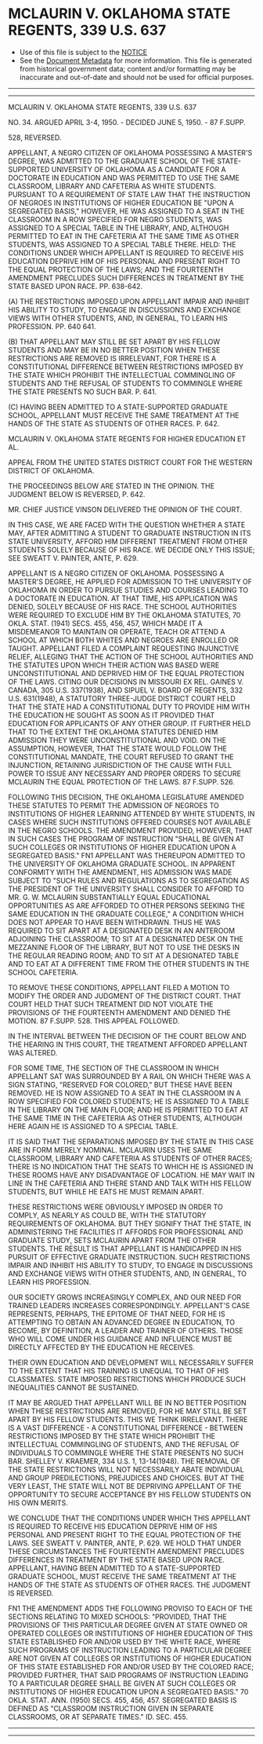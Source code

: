 ---
---

# MCLAURIN V. OKLAHOMA STATE REGENTS, 339 U.S. 637

* Use of this file is subject to the [NOTICE](https://github.com/publicdocs/notice/blob/master/NOTICE)
* See the [Document Metadata](../../../) for more information.
  This file is generated from historical government data; content and/or formatting may be inaccurate and out-of-date and should not be used for official purposes.

----------
----------

MCLAURIN V. OKLAHOMA STATE REGENTS, 339 U.S. 637

NO. 34.  ARGUED APRIL 3-4, 1950.  - DECIDED JUNE 5, 1950.  - 87 F.SUPP.

528, REVERSED.

APPELLANT, A NEGRO CITIZEN OF OKLAHOMA POSSESSING A MASTER'S DEGREE, WAS ADMITTED TO THE GRADUATE SCHOOL OF THE STATE-SUPPORTED UNIVERSITY OF OKLAHOMA AS A CANDIDATE FOR A DOCTORATE IN EDUCATION AND WAS PERMITTED TO USE THE SAME CLASSROOM, LIBRARY AND CAFETERIA AS WHITE STUDENTS.  PURSUANT TO A REQUIREMENT OF STATE LAW THAT THE INSTRUCTION OF NEGROES IN INSTITUTIONS OF HIGHER EDUCATION BE "UPON A SEGREGATED BASIS," HOWEVER, HE WAS ASSIGNED TO A SEAT IN THE CLASSROOM IN A ROW SPECIFIED FOR NEGRO STUDENTS, WAS ASSIGNED TO A SPECIAL TABLE IN THE LIBRARY, AND, ALTHOUGH PERMITTED TO EAT IN THE CAFETERIA AT THE SAME TIME AS OTHER STUDENTS, WAS ASSIGNED TO A SPECIAL TABLE THERE.  HELD: THE CONDITIONS UNDER WHICH APPELLANT IS REQUIRED TO RECEIVE HIS EDUCATION DEPRIVE HIM OF HIS PERSONAL AND PRESENT RIGHT TO THE EQUAL PROTECTION OF THE LAWS; AND THE FOURTEENTH AMENDMENT PRECLUDES SUCH DIFFERENCES IN TREATMENT BY THE STATE BASED UPON RACE.  PP. 638-642.

(A)  THE RESTRICTIONS IMPOSED UPON APPELLANT IMPAIR AND INHIBIT HIS ABILITY TO STUDY, TO ENGAGE IN DISCUSSIONS AND EXCHANGE VIEWS WITH OTHER STUDENTS, AND, IN GENERAL, TO LEARN HIS PROFESSION.  PP. 640 641.

(B)  THAT APPELLANT MAY STILL BE SET APART BY HIS FELLOW STUDENTS AND MAY BE IN NO BETTER POSITION WHEN THESE RESTRICTIONS ARE REMOVED IS IRRELEVANT, FOR THERE IS A CONSTITUTIONAL DIFFERENCE BETWEEN RESTRICTIONS IMPOSED BY THE STATE WHICH PROHIBIT THE INTELLECTUAL COMMINGLING OF STUDENTS AND THE REFUSAL OF STUDENTS TO COMMINGLE WHERE THE STATE PRESENTS NO SUCH BAR.  P. 641.

(C)  HAVING BEEN ADMITTED TO A STATE-SUPPORTED GRADUATE SCHOOL, APPELLANT MUST RECEIVE THE SAME TREATMENT AT THE HANDS OF THE STATE AS STUDENTS OF OTHER RACES.  P. 642.

MCLAURIN V. OKLAHOMA STATE REGENTS FOR HIGHER EDUCATION ET AL.

APPEAL FROM THE UNITED STATES DISTRICT COURT FOR THE WESTERN DISTRICT OF OKLAHOMA.

THE PROCEEDINGS BELOW ARE STATED IN THE OPINION.  THE JUDGMENT BELOW IS REVERSED, P. 642.

MR. CHIEF JUSTICE VINSON DELIVERED THE OPINION OF THE COURT.

IN THIS CASE, WE ARE FACED WITH THE QUESTION WHETHER A STATE MAY, AFTER ADMITTING A STUDENT TO GRADUATE INSTRUCTION IN ITS STATE UNIVERSITY, AFFORD HIM DIFFERENT TREATMENT FROM OTHER STUDENTS SOLELY BECAUSE OF HIS RACE.  WE DECIDE ONLY THIS ISSUE; SEE SWEATT V. PAINTER, ANTE, P. 629.

APPELLANT IS A NEGRO CITIZEN OF OKLAHOMA.  POSSESSING A MASTER'S DEGREE, HE APPLIED FOR ADMISSION TO THE UNIVERSITY OF OKLAHOMA IN ORDER TO PURSUE STUDIES AND COURSES LEADING TO A DOCTORATE IN EDUCATION.  AT THAT TIME, HIS APPLICATION WAS DENIED, SOLELY BECAUSE OF HIS RACE.  THE SCHOOL AUTHORITIES WERE REQUIRED TO EXCLUDE HIM BY THE OKLAHOMA STATUTES, 70 OKLA. STAT. (1941) SECS. 455, 456, 457, WHICH MADE IT A MISDEMEANOR TO MAINTAIN OR OPERATE, TEACH OR ATTEND A SCHOOL AT WHICH BOTH WHITES AND NEGROES ARE ENROLLED OR TAUGHT.  APPELLANT FILED A COMPLAINT REQUESTING INJUNCTIVE RELIEF, ALLEGING THAT THE ACTION OF THE SCHOOL AUTHORITIES AND THE STATUTES UPON WHICH THEIR ACTION WAS BASED WERE UNCONSTITUTIONAL AND DEPRIVED HIM OF THE EQUAL PROTECTION OF THE LAWS.  CITING OUR DECISIONS IN MISSOURI EX REL. GAINES V. CANADA, 305 U.S. 337(1938), AND SIPUEL V. BOARD OF REGENTS, 332 U.S. 631(1948), A STATUTORY THREE-JUDGE DISTRICT COURT HELD THAT THE STATE HAD A CONSTITUTIONAL DUTY TO PROVIDE HIM WITH THE EDUCATION HE SOUGHT AS SOON AS IT PROVIDED THAT EDUCATION FOR APPLICANTS OF ANY OTHER GROUP.  IT FURTHER HELD THAT TO THE EXTENT THE OKLAHOMA STATUTES DENIED HIM ADMISSION THEY WERE UNCONSTITUTIONAL AND VOID.  ON THE ASSUMPTION, HOWEVER, THAT THE STATE WOULD FOLLOW THE CONSTITUTIONAL MANDATE, THE COURT REFUSED TO GRANT THE INJUNCTION, RETAINING JURISDICTION OF THE CAUSE WITH FULL POWER TO ISSUE ANY NECESSARY AND PROPER ORDERS TO SECURE MCLAURIN THE EQUAL PROTECTION OF THE LAWS.  87 F.SUPP.  526.

FOLLOWING THIS DECISION, THE OKLAHOMA LEGISLATURE AMENDED THESE STATUTES TO PERMIT THE ADMISSION OF NEGROES TO INSTITUTIONS OF HIGHER LEARNING ATTENDED BY WHITE STUDENTS, IN CASES WHERE SUCH INSTITUTIONS OFFERED COURSES NOT AVAILABLE IN THE NEGRO SCHOOLS.  THE AMENDMENT PROVIDED, HOWEVER, THAT IN SUCH CASES THE PROGRAM OF INSTRUCTION "SHALL BE GIVEN AT SUCH COLLEGES OR INSTITUTIONS OF HIGHER EDUCATION UPON A SEGREGATED BASIS."  FN1  APPELLANT WAS THEREUPON ADMITTED TO THE UNIVERSITY OF OKLAHOMA GRADUATE SCHOOL.  IN APPARENT CONFORMITY WITH THE AMENDMENT, HIS ADMISSION WAS MADE SUBJECT TO "SUCH RULES AND REGULATIONS AS TO SEGREGATION AS THE PRESIDENT OF THE UNIVERSITY SHALL CONSIDER TO AFFORD TO MR. G. W. MCLAURIN SUBSTANTIALLY EQUAL EDUCATIONAL OPPORTUNITIES AS ARE AFFORDED TO OTHER PERSONS SEEKING THE SAME EDUCATION IN THE GRADUATE COLLEGE," A CONDITION WHICH DOES NOT APPEAR TO HAVE BEEN WITHDRAWN.  THUS HE WAS REQUIRED TO SIT APART AT A DESIGNATED DESK IN AN ANTEROOM ADJOINING THE CLASSROOM; TO SIT AT A DESIGNATED DESK ON THE MEZZANINE FLOOR OF THE LIBRARY, BUT NOT TO USE THE DESKS IN THE REGULAR READING ROOM; AND TO SIT AT A DESIGNATED TABLE AND TO EAT AT A DIFFERENT TIME FROM THE OTHER STUDENTS IN THE SCHOOL CAFETERIA.

TO REMOVE THESE CONDITIONS, APPELLANT FILED A MOTION TO MODIFY THE ORDER AND JUDGMENT OF THE DISTRICT COURT.  THAT COURT HELD THAT SUCH TREATMENT DID NOT VIOLATE THE PROVISIONS OF THE FOURTEENTH AMENDMENT AND DENIED THE MOTION.  87 F.SUPP.  528.  THIS APPEAL FOLLOWED.

IN THE INTERVAL BETWEEN THE DECISION OF THE COURT BELOW AND THE HEARING IN THIS COURT, THE TREATMENT AFFORDED APPELLANT WAS ALTERED.

FOR SOME TIME, THE SECTION OF THE CLASSROOM IN WHICH APPELLANT SAT WAS SURROUNDED BY A RAIL ON WHICH THERE WAS A SIGN STATING, "RESERVED FOR COLORED," BUT THESE HAVE BEEN REMOVED.  HE IS NOW ASSIGNED TO A SEAT IN THE CLASSROOM IN A ROW SPECIFIED FOR COLORED STUDENTS; HE IS ASSIGNED TO A TABLE IN THE LIBRARY ON THE MAIN FLOOR; AND HE IS PERMITTED TO EAT AT THE SAME TIME IN THE CAFETERIA AS OTHER STUDENTS, ALTHOUGH HERE AGAIN HE IS ASSIGNED TO A SPECIAL TABLE.

IT IS SAID THAT THE SEPARATIONS IMPOSED BY THE STATE IN THIS CASE ARE IN FORM MERELY NOMINAL.  MCLAURIN USES THE SAME CLASSROOM, LIBRARY AND CAFETERIA AS STUDENTS OF OTHER RACES; THERE IS NO INDICATION THAT THE SEATS TO WHICH HE IS ASSIGNED IN THESE ROOMS HAVE ANY DISADVANTAGE OF LOCATION.  HE MAY WAIT IN LINE IN THE CAFETERIA AND THERE STAND AND TALK WITH HIS FELLOW STUDENTS, BUT WHILE HE EATS HE MUST REMAIN APART.

THESE RESTRICTIONS WERE OBVIOUSLY IMPOSED IN ORDER TO COMPLY, AS NEARLY AS COULD BE, WITH THE STATUTORY REQUIREMENTS OF OKLAHOMA.  BUT THEY SIGNIFY THAT THE STATE, IN ADMINISTERING THE FACILITIES IT AFFORDS FOR PROFESSIONAL AND GRADUATE STUDY, SETS MCLAURIN APART FROM THE OTHER STUDENTS.  THE RESULT IS THAT APPELLANT IS HANDICAPPED IN HIS PURSUIT OF EFFECTIVE GRADUATE INSTRUCTION.  SUCH RESTRICTIONS IMPAIR AND INHIBIT HIS ABILITY TO STUDY, TO ENGAGE IN DISCUSSIONS AND EXCHANGE VIEWS WITH OTHER STUDENTS, AND, IN GENERAL, TO LEARN HIS PROFESSION.

OUR SOCIETY GROWS INCREASINGLY COMPLEX, AND OUR NEED FOR TRAINED LEADERS INCREASES CORRESPONDINGLY.  APPELLANT'S CASE REPRESENTS, PERHAPS, THE EPITOME OF THAT NEED, FOR HE IS ATTEMPTING TO OBTAIN AN ADVANCED DEGREE IN EDUCATION, TO BECOME, BY DEFINITION, A LEADER AND TRAINER OF OTHERS.  THOSE WHO WILL COME UNDER HIS GUIDANCE AND INFLUENCE MUST BE DIRECTLY AFFECTED BY THE EDUCATION HE RECEIVES.

THEIR OWN EDUCATION AND DEVELOPMENT WILL NECESSARILY SUFFER TO THE EXTENT THAT HIS TRAINING IS UNEQUAL TO THAT OF HIS CLASSMATES.  STATE IMPOSED RESTRICTIONS WHICH PRODUCE SUCH INEQUALITIES CANNOT BE SUSTAINED.

IT MAY BE ARGUED THAT APPELLANT WILL BE IN NO BETTER POSITION WHEN THESE RESTRICTIONS ARE REMOVED, FOR HE MAY STILL BE SET APART BY HIS FELLOW STUDENTS.  THIS WE THINK IRRELEVANT.  THERE IS A VAST DIFFERENCE - A CONSTITUTIONAL DIFFERENCE - BETWEEN RESTRICTIONS IMPOSED BY THE STATE WHICH PROHIBIT THE INTELLECTUAL COMMINGLING OF STUDENTS, AND THE REFUSAL OF INDIVIDUALS TO COMMINGLE WHERE THE STATE PRESENTS NO SUCH BAR.  SHELLEY V. KRAEMER, 334 U.S. 1, 13-14(1948).  THE REMOVAL OF THE STATE RESTRICTIONS WILL NOT NECESSARILY ABATE INDIVIDUAL AND GROUP PREDILECTIONS, PREJUDICES AND CHOICES.  BUT AT THE VERY LEAST, THE STATE WILL NOT BE DEPRIVING APPELLANT OF THE OPPORTUNITY TO SECURE ACCEPTANCE BY HIS FELLOW STUDENTS ON HIS OWN MERITS.

WE CONCLUDE THAT THE CONDITIONS UNDER WHICH THIS APPELLANT IS REQUIRED TO RECEIVE HIS EDUCATION DEPRIVE HIM OF HIS PERSONAL AND PRESENT RIGHT TO THE EQUAL PROTECTION OF THE LAWS.  SEE SWEATT V. PAINTER, ANTE, P. 629.  WE HOLD THAT UNDER THESE CIRCUMSTANCES THE FOURTEENTH AMENDMENT PRECLUDES DIFFERENCES IN TREATMENT BY THE STATE BASED UPON RACE.  APPELLANT, HAVING BEEN ADMITTED TO A STATE-SUPPORTED GRADUATE SCHOOL, MUST RECEIVE THE SAME TREATMENT AT THE HANDS OF THE STATE AS STUDENTS OF OTHER RACES.  THE JUDGMENT IS REVERSED.

FN1  THE AMENDMENT ADDS THE FOLLOWING PROVISO TO EACH OF THE SECTIONS RELATING TO MIXED SCHOOLS: "PROVIDED, THAT THE PROVISIONS OF THIS PARTICULAR DEGREE GIVEN AT STATE OWNED OR OPERATED COLLEGES OR INSTITUTIONS OF HIGHER EDUCATION OF THIS STATE ESTABLISHED FOR AND/OR USED BY THE WHITE RACE, WHERE SUCH PROGRAMS OF INSTRUCTION LEADING TO A PARTICULAR DEGREE ARE NOT GIVEN AT COLLEGES OR INSTITUTIONS OF HIGHER EDUCATION OF THIS STATE ESTABLISHED FOR AND/OR USED BY THE COLORED RACE; PROVIDED FURTHER, THAT SAID PROGRAMS OF INSTRUCTION LEADING TO A PARTICULAR DEGREE SHALL BE GIVEN AT SUCH COLLEGES OR INSTITUTIONS OF HIGHER EDUCATION UPON A SEGREGATED BASIS."  70 OKLA. STAT. ANN. (1950) SECS. 455, 456, 457.  SEGREGATED BASIS IS DEFINED AS "CLASSROOM INSTRUCTION GIVEN IN SEPARATE CLASSROOMS, OR AT SEPARATE TIMES."  ID. SEC. 455.


----------
----------

